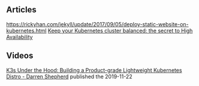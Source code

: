 ## Articles

https://rickyhan.com/jekyll/update/2017/09/05/deploy-static-website-on-kubernetes.html
[Keep your Kubernetes cluster balanced: the secret to High Availability](https://itnext.io/keep-you-kubernetes-cluster-balanced-the-secret-to-high-availability-17edf60d9cb7)

## Videos

[K3s Under the Hood: Building a Product-grade Lightweight Kubernetes Distro - Darren Shepherd](https://www.youtube.com/watch?v=-HchRyqNtkU) published the 2019-11-22
